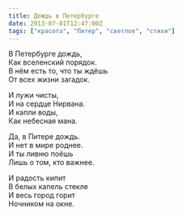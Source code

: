 ```yaml
---
title: Дождь в Петербурге
date: 2013-07-01T12:47:00Z
tags: ["красота", "Питер", "светлое", "стихи"]
---
```


В Петербурге дождь,  
Как вселенский порядок.  
В нём есть то, что ты ждёшь  
От всех жизни загадок.

И лужи чисты,  
И на сердце Нирвана.  
И капли воды,  
Как небесная мана.

Да, в Питере дождь.  
И нет в мире роднее.  
И ты ливню поёшь  
Лишь о том, кто важнее.

И радость кипит  
В белых капель стекле  
И весь город горит  
Ночником на окне.  
